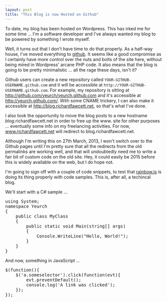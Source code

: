 ```yaml
---
layout: post
title: "This Blog is now Hosted on Github"
---
```


To date, my blog has been hosted on Wordpress. This has irked me for some time ... I'm a software developer and I've always wanted my blog to be powered by something I wrote myself.

Well, it turns out that I don't have time to do that properly. As a half-way house, I've moved everything to [github](http://github.com). It seems like a good compromise as I certainly have more control over the nuts and bolts of the site here, without being mired in Wordpress' arcane PHP code. It also means that the blog is going to be pretty minimalistic ... all the rage these days, isn't it?

Github users can create a new repository called `YOUR-GITHUB-USERNAME.github.com` and it will be accessible at `http://YOUR-GITHUB-USERNAME.github.com`. For example, my repository is sitting at <http://github.com/yeurch/yeurch.github.com> and it's accessible at <http://yeurch.github.com/>. With some CNAME trickery, I can also make it accessible at http://blog.richardfawcett.net, so that's what I've done.

I also took the opportunity to move the blog posts to a new hostname *blog*.richardfawcett.net in order to free up the www. site for other purposes ... eventually some info on my freelancing activities. For now, www.richardfawcett.net will redirect to blog.richardfawcett.net.

Although I'm writing this on 27th March, 2013, I won't switch over to the Github pages until I'm pretty sure that all the redirects from the old permalinks are working well, and that will undoubtedly need me to write a fair bit of custom code on the old site.  Hey, it could easily be 2015 before this is widely available on the web, but I do hope not.

I'm going to sign off with a couple of code snippets, to test that [rainbow.js](http://craig.is/making/rainbows) is doing its thing properly with code samples. This is, after all, a techincal blog.

We'll start with a C# sample ...

<pre data-language="c#">
using System;
namespace Yeurch
{
    public class MyClass
	{
		public static void Main(string[] args)
		{
			Console.WriteLine("Hello, World!");
		}
	}
}
</pre>

And now, something in JavaScript ...

<pre data-language="javascript">
$(function(){
    $('a.someselector').click(function(evt){
		evt.preventDefault();
		console.log('A link was clicked');
	});
});
</pre>